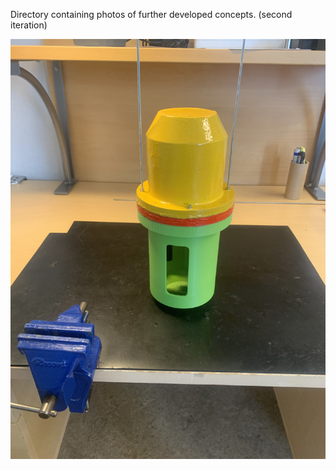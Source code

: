 Directory containing photos of further developed concepts. (second iteration)


![Image containing 3D printed concept](IMG_0046(1).JPEG)
